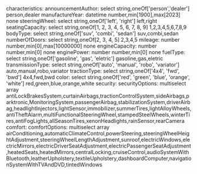 characteristics:
announcementAuthor:
select
string,oneOf['person','dealer']
person,dealer
manufactureYear:
datetime
number,min[1900],max[2023]
none
steeringWheel:
select
string,oneOf['left', 'right']
left,right
seatingCapacity:
select
string,oneOf[1, 2, 3, 4, 5, 6, 7, 8, 9]
1,2,3,4,5,6,7,8,9
bodyType:
select
string,oneOf['suv', 'combi', 'sedan']
suv,combi,sedan
numberOfDoors:
select
string,oneOf[2, 3, 4, 5]
2,3,4,5
mileage:
number
number,min[0],max[10000000]
none
engineCapacity:
number
number,min[0]
none
enginePower:
number
number,min[0]
none
fuelType:
select
string,oneOf['gasoline', 'gas', 'eletric']
gasoline,gas,eletric
transmissionType:
select
string,oneOf['auto', 'manual', 'robo', 'variator']
auto,manual,robo,variator
tractionType:
select
string,oneOf['4x4', 'fwd', 'bwd']
4x4,fwd,bwd
color:
select
string,oneOf['red', 'green', 'blue', 'orange', 'white']
red,green,blue,orange,white
security:
securityOptions:
multiselect
array
antiLockBrakesSystem,curtainAirbags,tractionControlSystem,sideAirbags,parktronic,MonitoringSystem,passengerAirbag,stabilizationSystem,driverAirbag,headlightInjectors,lightSensor,immobilizer,summerTires,lightAlloyWheels,antiTheftAlarm,multiFunctionalSteeringWheel,stampedSteelWheels,winterTires,antiFogLights,allSeasonTires,xenonHeadlights,rainSensor,rearCamera
comfort:
comfortOptions:
multiselect
array
airConditioning,automaticClimateControl,powerSteering,steeringWheelHeightAdjustment,steeringWheelLengthAdjustment,sunroof,electricWindows,electricMirrors,electricDriverSeatAdjustment,electricPassengerSeatAdjustment,heatedSeats,heatedMirrors,centralLocking,cruiseControl,audioSystemWithBluetooth,leatherUpholstery,textileUpholstery,dashboardComputer,navigationSystemWithTVAndDVD,tintedWindows
